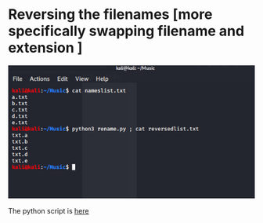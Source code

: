 # Reversing the filenames [more specifically swapping filename and extension ]

![](rename.png)

The python script is [here](rename.py)
